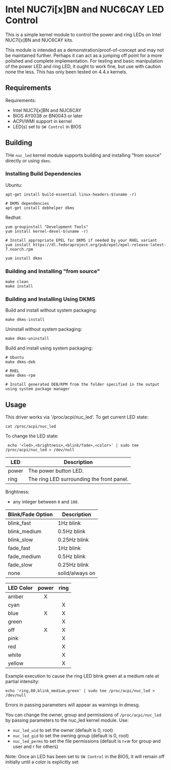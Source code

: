 # Intel NUC7i[x]BN and NUC6CAY LED Control

This is a simple kernel module to control the power and ring LEDs on Intel NUC7i[x]BN and NUC6CAY kits.

This module is intended as a demonstration/proof-of-concept and may not be maintained further.  Perhaps
it can act as a jumping off point for a more polished and complete implementation.  For testing and basic
manipulation of the power LED and ring LED, it ought to work fine, but use with caution none the less. This
has only been tested on 4.4.x kernels.


## Requirements

Requirements:

* Intel NUC7i[x]BN and NUC6CAY
* BIOS AY0038 or BN0043 or later
* ACPI/WMI support in kernel
* LED(s) set to `SW Control` in BIOS

## Building

THe `nuc_led` kernel module supports building and installing "from source" directly or using `dkms`.

### Installing Build Dependencies

Ubuntu:

```
apt-get install build-essential linux-headers-$(uname -r)

# DKMS dependencies
apt-get install debhelper dkms
```

Redhat:

```
yum groupinstall "Development Tools"
yum install kernel-devel-$(uname -r)

# Install appropriate EPEL for DKMS if needed by your RHEL variant
yum install https://dl.fedoraproject.org/pub/epel/epel-release-latest-7.noarch.rpm

yum install dkms
```

### Building and Installing "from source"

```
make clean
make install
```

### Building and Installing Using DKMS

Build and install without system packaging:

```
make dkms-install
```

Uninstall without system packaging:

```
make dkms-uninstall
```

Build and install using system packaging:

```
# Ubuntu
make dkms-deb

# RHEL
make dkms-rpm

# Install generated DEB/RPM from the folder specified in the output using system package manager
```

## Usage
    
This driver works via '/proc/acpi/nuc_led'.  To get current LED state:

```
cat /proc/acpi/nuc_led
```
    
To change the LED state:

```
 echo '<led>,<brightness>,<blink/fade>,<color>' | sudo tee /proc/acpi/nuc_led > /dev/null
```

|LED  |Description                              |
|-----|-----------------------------------------|
|power|The power button LED.                    |
|ring |The ring LED surrounding the front panel.|

Brightness:

* any integer between `0` and `100`.

|Blink/Fade Option|Description    |
|-----------------|---------------|
|blink\_fast      |1Hz blink      |
|blink\_medium    |0.5Hz blink    |
|blink\_slow      |0.25Hz blink   |
|fade\_fast       |1Hz blink      |
|fade\_medium     |0.5Hz blink    |
|fade\_slow       |0.25Hz blink   |
|none             |solid/always on|

|LED Color|power|ring|
|---------|:---:|:--:|
|amber    |X    |    |
|cyan     |     |X   |
|blue     |X    |X   |
|green    |     |X   |
|off      |X    |X   |
|pink     |     |X   |
|red      |     |X   |
|white    |     |X   |
|yellow   |     |X   |
    
Example execution to cause the ring LED blink green at a medium rate at partial intensity:

    echo 'ring,80,blink_medium,green' | sudo tee /proc/acpi/nuc_led > /dev/null
    
Errors in passing parameters will appear as warnings in dmesg.

You can change the owner, group and permissions of `/proc/acpi/nuc_led` by passing parameters to the nuc_led kernel module. Use:

* `nuc_led_uid` to set the owner (default is 0, root)
* `nuc_led_gid` to set the owning group (default is 0, root)
* `nuc_led_perms` to set the file permissions (default is r+w for group and user and r for others)

Note: Once an LED has been set to `SW Control` in the BIOS, it will remain off initially until a color is explicitly set
